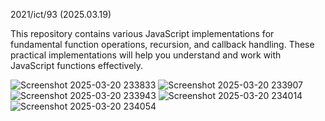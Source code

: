 2021/ict/93 (2025.03.19)

This repository contains various JavaScript implementations for fundamental function operations, recursion, and callback handling. These practical implementations will help you understand and work with JavaScript functions effectively.

![Screenshot 2025-03-20 233833](https://github.com/user-attachments/assets/da3110cf-33d1-4f4c-bd9f-1bf69923da1b)
![Screenshot 2025-03-20 233907](https://github.com/user-attachments/assets/f1ca582f-3b53-4347-bd72-3a9004cb2ece)
![Screenshot 2025-03-20 233943](https://github.com/user-attachments/assets/08400e55-da1b-422a-a16f-1f24ec26dce5)
![Screenshot 2025-03-20 234014](https://github.com/user-attachments/assets/a3a8c4f8-a15e-4a57-8379-a39fbf5ea052)
![Screenshot 2025-03-20 234054](https://github.com/user-attachments/assets/5986689c-85f9-4265-96df-4927c9c7304b)
